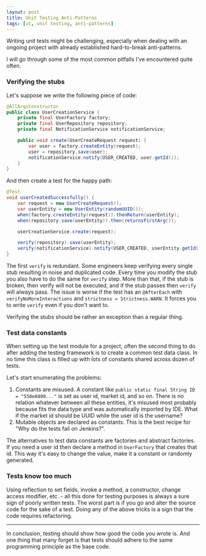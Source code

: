 ```yaml
---
layout: post
title: Unit Testing Anti-Patterns  
tags: [ut, unit testing, anti-patterns]
---
```


Writing unit tests might be challenging, especially when dealing with an ongoing project with already established hard-to-break anti-patterns.

I will go through some of the most common pitfalls I've encountered quite often.

### Verifying the stubs
Let's suppose we write the following piece of code:

```java
@AllArgsConstructor
public class UserCreationService {
    private final UserFactory factory;
    private final UserRepository repository;
    private final NotificationService notificationService;

    public void create(UserCreateRequest request) {
        var user = factory.createEntity(request);
        user = repository.save(user);
        notificationService.notify(USER_CREATED, user.getId());
    }
}
```
And then create a test for the happy path:
```java
@Test
void userCreatedSuccessfully() {
    var request = new UserCreateRequest();
    var userEntity = new UserEntity(randomUUID());
    when(factory.createEntity(request)).thenReturn(userEntity);
    when(repository.save(userEntity)).then(returnsFirstArg());

    userCreationService.create(request);

    verify(repository).save(userEntity);
    verify(notificationService).notify(USER_CREATED, userEntity.getId());
}
```
The first `verify` is redundant. Some engineers keep verifying every single stub resulting in noise and duplicated code. Every time you modify the stub you also have to do the same for `verify` step. More than that, if the stub is broken, then verify will not be executed, and if the stub passes then `verify` will always pass.
The issue is worse if the test has an `@AfterEach` with `verifyNoMoreInteractions` and `strictness = Strictness.WARN`. It forces you to write `verify` even if you don't want to. 

Verifying the stubs should be rather an exception than a regular thing.

### Test data constants
When setting up the test module for a project, often the second thing to do after adding the testing framework is to create a common test data class.
In no time this class is filled up with lots of constants shared across dozen of tests.

Let's start enumerating the problems:
1. Constants are misused. A constant like `public static final String ID = "550e8400..."` is set as user id, market id, and so on. There is no relation whatever between all these entities, it's misused most probably because fits the data type and was automatically imported by IDE. What if the market id should be UUID while the user id is the username?
2. Mutable objects are declared as constants. This is the best recipe for "Why do the tests fail on Jenkins?".

The alternatives to test data constants are factories and abstract factories. If you need a user id then declare a method in `UserFactory` that creates that id. This way it's easy to change the value, make it a constant or randomly generated.

### Tests know too much
Using reflection to set fields, invoke a method, a constructor, change access modifier, etc. - all this done for testing purposes is always a sure sign of poorly written tests. The worst part is if you go and alter the source code for the sake of a test.
Doing any of the above tricks is a sign that the code requires refactoring.

---

In conclusion, testing should show how good the code you wrote is. And one thing that many forget is that tests should adhere to the same programming principle as the base code.